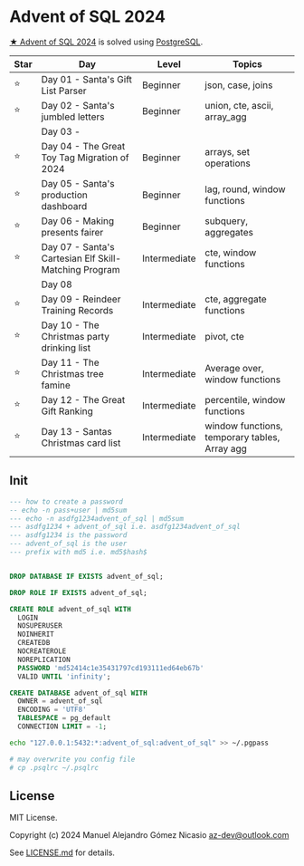 # Advent of SQL 2024

[★ Advent of SQL 2024](https://adventofsql.com/) is solved using [PostgreSQL](https://www.postgresql.org/).

| Star |                          Day                          |    Level     |                     Topics                    |
|------|-------------------------------------------------------|--------------|-----------------------------------------------|
| ⭐    | Day 01 - Santa's Gift List Parser                     | Beginner     | json, case, joins                             |
| ⭐    | Day 02 - Santa's jumbled letters                      | Beginner     | union, cte, ascii, array_agg                  |
|      | Day 03 -                                              |              |                                               |
| ⭐    | Day 04 - The Great Toy Tag Migration of 2024          | Beginner     | arrays, set operations                        |
| ⭐    | Day 05 - Santa's production dashboard                 | Beginner     | lag, round, window functions                  |
| ⭐    | Day 06 - Making presents fairer                       | Beginner     | subquery, aggregates                          |
| ⭐    | Day 07 - Santa's Cartesian Elf Skill-Matching Program | Intermediate | cte, window functions                         |
|      | Day 08                                                |              |                                               |
| ⭐    | Day 09 - Reindeer Training Records                    | Intermediate | cte, aggregate functions                      |
| ⭐    | Day 10 - The Christmas party drinking list            | Intermediate | pivot, cte                                    |
| ⭐    | Day 11 - The Christmas tree famine                    | Intermediate | Average over, window functions                |
| ⭐    | Day 12 - The Great Gift Ranking                       | Intermediate | percentile, window functions                  |
| ⭐    | Day 13 - Santas Christmas card list                   | Intermediate | window functions, temporary tables, Array agg |


## Init

```sql
--- how to create a password
-- echo -n pass+user | md5sum
--- echo -n asdfg1234advent_of_sql | md5sum
--- asdfg1234 + advent_of_sql i.e. asdfg1234advent_of_sql
--- asdfg1234 is the password
--- advent_of_sql is the user
--- prefix with md5 i.e. md5$hash$


DROP DATABASE IF EXISTS advent_of_sql;

DROP ROLE IF EXISTS advent_of_sql;

CREATE ROLE advent_of_sql WITH
  LOGIN
  NOSUPERUSER
  NOINHERIT
  CREATEDB
  NOCREATEROLE
  NOREPLICATION
  PASSWORD 'md52414c1e35431797cd193111ed64eb67b'
  VALID UNTIL 'infinity';

CREATE DATABASE advent_of_sql WITH
  OWNER = advent_of_sql
  ENCODING = 'UTF8'  
  TABLESPACE = pg_default
  CONNECTION LIMIT = -1;
```

```sh
echo "127.0.0.1:5432:*:advent_of_sql:advent_of_sql" >> ~/.pgpass

# may overwrite you config file
# cp .psqlrc ~/.psqlrc
```

## License

MIT License.

Copyright (c) 2024 Manuel Alejandro Gómez Nicasio <az-dev@outlook.com>

See [LICENSE.md](LICENSE.md) for details.
